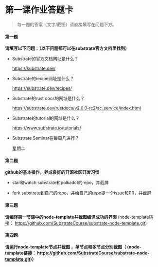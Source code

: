 # 第一课作业答题卡

> 每一题的答案（文字/截图）请直接填写在问题下方。

#### 第一题

**请填写以下问题：（以下问题都可以在substrate官方文档里找到）**

- Substrate的官方文档网址是什么？

  https://substrate.dev/

- Substrate的recipe网址是什么？

  https://substrate.dev/recipes/

- Substrate的rust docs的网址是什么？

  https://substrate.dev/rustdocs/v2.0.0-rc2/sc_service/index.html

- Substrate的tutorial的网址是什么？

  https://www.substrate.io/tutorials/

- Substrate Seminar在每周几进行？
  
  星期二




#### 第二题

**github的基本操作，养成良好的开源社区开发习惯**

- star和watch substrate和polkadot的repo，并截屏

  

- fork substrate到自己的repo，并给自己的repo提一个issue和PR，并截屏





#### 第三题

**请编译第一节课中的node-template并截图编译成功的界面** (node-template链接： https://github.com/SubstrateCourse/substrate-node-template.git)



#### 第四题

**请运行node-template节点并截图 ，单节点和多节点分别截图（ (node-template链接： https://github.com/SubstrateCourse/substrate-node-template.git)）**

